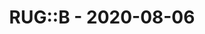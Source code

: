 ---
layout: post
title: RUG::B - 2020-08-06
datetime: '2020-08-06 19:00:00 +0200'
name: RUG::B
external_url: https://www.rug-b.de/events/ruby-usergroup-berlin-august-2020-635
online_event: true
year_month: 2020-08
---